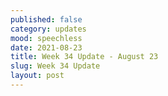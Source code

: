 ```yaml
---
published: false
category: updates
mood: speechless
date: 2021-08-23
title: Week 34 Update - August 23
slug: Week 34 Update
layout: post
---
```




<!--more-->

    